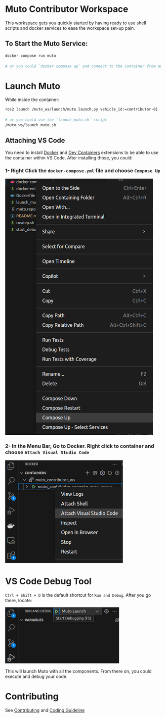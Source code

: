 # Muto Contributor Workspace

This workspace gets you quickly started by having ready to use shell scripts and docker services to ease the workspace set-up pain.

## To Start the Muto Service:
```bash
docker compose run muto

# or you could `docker compose up` and connect to the container from another terminal
```

# Launch Muto
While inside the container:
```bash
ros2 launch /muto_ws/launch/muto.launch.py vehicle_id:=contributor-01

# or you could use the `launch_muto.sh` script
/muto_ws/launch_muto.sh
```

## Attaching VS Code
You need to install [Docker](vscode:extension/ms-azuretools.vscode-docker) and [Dev Containers](vscode:extension/ms-vscode-remote.remote-containers) extensions to be able to use the container within VS Code. After installing those, you could:

### 1- Right Click the `docker-compose.yml` file and choose `Compose Up`
<img src="./assets/vs-code-compose-up.png" alt="Docker Compose Up VS Code"></img>

### 2- In the Menu Bar, Go to Docker. Right click to container and choose `Attach Visual Studio Code`

<img src="./assets/vs-code-docker.png" alt="VS Code Docker"></img>

# VS Code Debug Tool

`Ctrl + Shift + D` is the default shortcut for `Run and Debug`. After you go there, locate:

<img src="./assets/vs-code-debug.png" alt="VS Code Debug"></img>

This will launch Muto with all the components. From there on, you could execute and debug your code.

# Contributing

See [Contributing](./CONTRIBUTING.md) and [Coding Guideline](./CODING_GUIDELINE.md)
